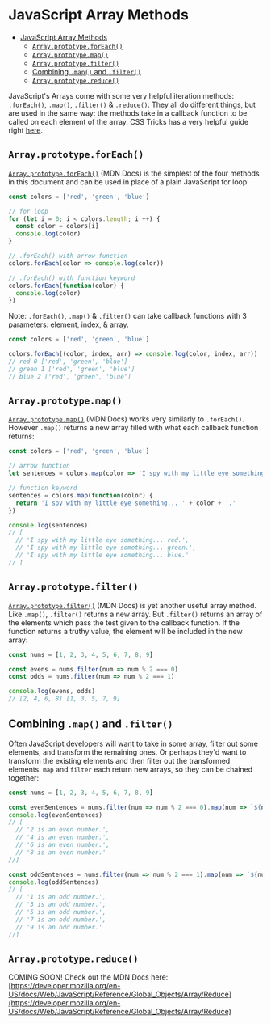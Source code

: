 
# JavaScript Array Methods

 - [JavaScript Array Methods](#javascript-array-methods)
   - [`Array.prototype.forEach()`](#arrayprototpyeforeach)
   - [`Array.prototype.map()`](#arrayprototypemap)
   - [`Array.prototype.filter()`](#arrayprototypefilter)
   - [Combining `.map()` and `.filter()`](#combining-map-and-filter)
   - [`Array.prototype.reduce()`](#arrayprototypereduce)

JavaScript's Arrays come with some very helpful iteration methods: `.forEach()`, `.map()`, `.filter()` & `.reduce()`.  They all do different things, but are used in the same way: the methods take in a callback function to be called on each element of the array.  CSS Tricks has a very helpful guide right [here](https://css-tricks.com/an-illustrated-and-musical-guide-to-map-reduce-and-filter-array-methods/).

## `Array.prototype.forEach()`

[`Array.prototype.forEach()`](https://developer.mozilla.org/en-US/docs/Web/JavaScript/Reference/Global_Objects/Array/forEach) (MDN Docs) is the simplest of the four methods in this document and can be used in place of a plain JavaScript for loop:

```javascript
const colors = ['red', 'green', 'blue']

// for loop
for (let i = 0; i < colors.length; i ++) {
  const color = colors[i]
  console.log(color)
}

// .forEach() with arrow function
colors.forEach(color => console.log(color))

// .forEach() with function keyword
colors.forEach(function(color) {
  console.log(color)
})
```

Note: `.forEach()`, `.map()` & `.filter()` can take callback functions with 3 parameters: element, index, & array.
```javascript
const colors = ['red', 'green', 'blue']

colors.forEach((color, index, arr) => console.log(color, index, arr))
// red 0 ['red', 'green', 'blue']
// green 1 ['red', 'green', 'blue']
// blue 2 ['red', 'green', 'blue']
```

## `Array.prototype.map()`

[`Array.prototype.map()`](https://developer.mozilla.org/en-US/docs/Web/JavaScript/Reference/Global_Objects/Array/map) (MDN Docs) works very similarly to `.forEach()`.  However `.map()` returns a new array filled with what each callback function returns:

```javascript
const colors = ['red', 'green', 'blue']

// arrow function
let sentences = colors.map(color => 'I spy with my little eye something... ' + color + '.')

// function keyword
sentences = colors.map(function(color) {
  return 'I spy with my little eye something... ' + color + '.'
})

console.log(sentences)
// [
  // 'I spy with my little eye something... red.',
  // 'I spy with my little eye something... green.',
  // 'I spy with my little eye something... blue.'
// ]
```

## `Array.prototype.filter()`

[`Array.prototype.filter()`](https://developer.mozilla.org/en-US/docs/Web/JavaScript/Reference/Global_Objects/Array/filter) (MDN Docs) is yet another useful array method.  Like `.map()`, `.filter()` returns a new array.  But `.filter()` returns an array of the elements which pass the test given to the callback function.  If the function returns a truthy value, the element will be included in the new array:

```javascript
const nums = [1, 2, 3, 4, 5, 6, 7, 8, 9]

const evens = nums.filter(num => num % 2 === 0)
const odds = nums.filter(num => num % 2 === 1)

console.log(evens, odds)
// [2, 4, 6, 8] [1, 3, 5, 7, 9]
```

## Combining `.map()` and `.filter()`

Often JavaScript developers will want to take in some array, filter out some elements, and transform the remaining ones.  Or perhaps they'd want to transform the existing elements and then filter out the transformed elements.  `map` and `filter` each return new arrays, so they can be chained together:

```javascript
const nums = [1, 2, 3, 4, 5, 6, 7, 8, 9]

const evenSentences = nums.filter(num => num % 2 === 0).map(num => `${num} is an even number.`)
console.log(evenSentences)
// [
  // '2 is an even number.',
  // '4 is an even number.',
  // '6 is an even number.',
  // '8 is an even number.'
//]

const oddSentences = nums.filter(num => num % 2 === 1).map(num => `${num} is an odd number.`)
console.log(oddSentences)
// [
  // '1 is an odd number.',
  // '3 is an odd number.',
  // '5 is an odd number.',
  // '7 is an odd number.',
  // '9 is an odd number.'
//]
```

## `Array.prototype.reduce()`
COMING SOON!  Check out the MDN Docs here: [https://developer.mozilla.org/en-US/docs/Web/JavaScript/Reference/Global_Objects/Array/Reduce](https://developer.mozilla.org/en-US/docs/Web/JavaScript/Reference/Global_Objects/Array/Reduce)